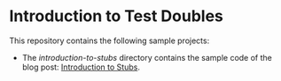 # Introduction to Test Doubles

This repository contains the following sample projects:

* The _introduction-to-stubs_ directory contains the sample code of the blog post: [Introduction to Stubs](https://www.petrikainulainen.net/programming/testing/introduction-to-stubs/).